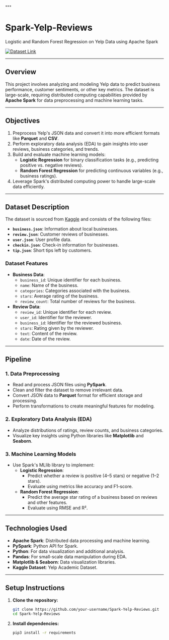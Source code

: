 """
# **Spark-Yelp-Reviews**

Logistic and Random Forest Regression on Yelp Data using Apache Spark

[![Dataset Link](https://img.shields.io/badge/Dataset-Kaggle-blue)](https://www.kaggle.com/datasets/yelp-dataset/yelp-dataset)

---

## **Overview**
This project involves analyzing and modeling Yelp data to predict business performance, customer sentiments, or other key metrics. The dataset is large-scale, requiring distributed computing capabilities provided by **Apache Spark** for data preprocessing and machine learning tasks.

---

## **Objectives**
1. Preprocess Yelp's JSON data and convert it into more efficient formats like **Parquet** and **CSV**.
2. Perform exploratory data analysis (EDA) to gain insights into user reviews, business categories, and trends.
3. Build and evaluate machine learning models:
   - **Logistic Regression** for binary classification tasks (e.g., predicting positive vs. negative reviews).
   - **Random Forest Regression** for predicting continuous variables (e.g., business ratings).
4. Leverage Spark's distributed computing power to handle large-scale data efficiently.

---

## **Dataset Description**
The dataset is sourced from [Kaggle](https://www.kaggle.com/datasets/yelp-dataset/yelp-dataset) and consists of the following files:
- **`business.json`**: Information about local businesses.
- **`review.json`**: Customer reviews of businesses.
- **`user.json`**: User profile data.
- **`checkin.json`**: Check-in information for businesses.
- **`tip.json`**: Short tips left by customers.

### **Dataset Features**
- **Business Data**:
  - `business_id`: Unique identifier for each business.
  - `name`: Name of the business.
  - `categories`: Categories associated with the business.
  - `stars`: Average rating of the business.
  - `review_count`: Total number of reviews for the business.
- **Review Data**:
  - `review_id`: Unique identifier for each review.
  - `user_id`: Identifier for the reviewer.
  - `business_id`: Identifier for the reviewed business.
  - `stars`: Rating given by the reviewer.
  - `text`: Content of the review.
  - `date`: Date of the review.

---

## **Pipeline**
### **1. Data Preprocessing**
- Read and process JSON files using **PySpark**.
- Clean and filter the dataset to remove irrelevant data.
- Convert JSON data to **Parquet** format for efficient storage and processing.
- Perform transformations to create meaningful features for modeling.

### **2. Exploratory Data Analysis (EDA)**
- Analyze distributions of ratings, review counts, and business categories.
- Visualize key insights using Python libraries like **Matplotlib** and **Seaborn**.

### **3. Machine Learning Models**
- Use Spark's MLlib library to implement:
  - **Logistic Regression**:
    - Predict whether a review is positive (4–5 stars) or negative (1–2 stars).
    - Evaluate using metrics like accuracy and F1-score.
  - **Random Forest Regression**:
    - Predict the average star rating of a business based on reviews and other features.
    - Evaluate using RMSE and R².

---

## **Technologies Used**
- **Apache Spark**: Distributed data processing and machine learning.
- **PySpark**: Python API for Spark.
- **Python**: For data visualization and additional analysis.
- **Pandas**: For small-scale data manipulation during EDA.
- **Matplotlib & Seaborn**: Data visualization libraries.
- **Kaggle Dataset**: Yelp Academic Dataset.

---

## **Setup Instructions**
1. **Clone the repository:**
   ```bash
   git clone https://github.com/your-username/Spark-Yelp-Reviews.git
   cd Spark-Yelp-Reviews
2. **Install dependencies:**
    ``` bash
    pip3 install -r requirements
